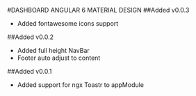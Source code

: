 #DASHBOARD ANGULAR 6 MATERIAL DESIGN
##Added v0.0.3
- Added fontawesome icons support

 ##Added v0.0.2
- Added full height NavBar
- Footer auto adjust to content

 ##Added v0.0.1
- Added support for ngx Toastr to appModule

